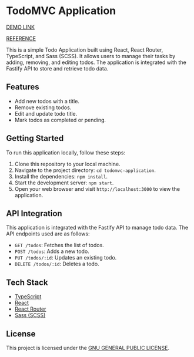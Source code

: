 # TodoMVC Application

[DEMO LINK](https://todomvc-application.vercel.app/)

[REFERENCE](https://todomvc.com/examples/typescript-react/#/)

This is a simple Todo Application built using React, React Router, TypeScript, and Sass (SCSS). It allows users to manage their tasks by adding, removing, and editing todos. The application is integrated with the Fastify API to store and retrieve todo data.

## Features

- Add new todos with a title.
- Remove existing todos.
- Edit and update todo title.
- Mark todos as completed or pending.

## Getting Started

To run this application locally, follow these steps:

1. Clone this repository to your local machine.
2. Navigate to the project directory: `cd todomvc-application`.
3. Install the dependencies: `npm install`.
4. Start the development server: `npm start`.
5. Open your web browser and visit `http://localhost:3000` to view the application.

## API Integration

This application is integrated with the Fastify API to manage todo data. The API endpoints used are as follows:

- `GET /todos`: Fetches the list of todos.
- `POST /todos`: Adds a new todo.
- `PUT /todos/:id`: Updates an existing todo.
- `DELETE /todos/:id`: Deletes a todo.

## Tech Stack

- [TypeScript](https://www.typescriptlang.org/)
- [React](https://react.dev/)
- [React Router](https://reactrouter.com/)
- [Sass (SCSS)](https://sass-lang.com/)

## License

This project is licensed under the [GNU GENERAL PUBLIC LICENSE](LICENSE).
